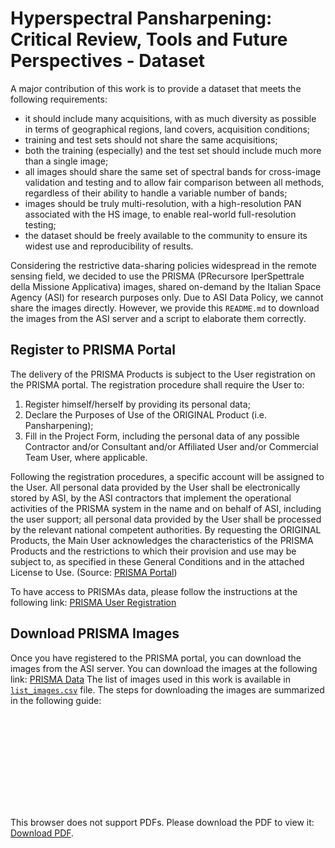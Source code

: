 # Hyperspectral Pansharpening: Critical Review, Tools and Future Perspectives - Dataset

A major contribution of this work is to provide a dataset that meets the following requirements:

- it should include many acquisitions, with as much diversity as possible in terms of geographical regions, land covers, acquisition conditions;
- training and test sets should not share the same acquisitions;
- both the training (especially) and the test set should include much more than a single image;
- all images should share the same set of spectral bands for cross-image validation and testing and to allow fair comparison between all methods, regardless of their ability to handle a variable number of bands;
- images should be truly multi-resolution, with a high-resolution PAN associated with the HS image, to enable real-world full-resolution testing;
- the dataset should be freely available to the community to ensure its widest use and reproducibility of results.


Considering the restrictive data-sharing policies widespread in the remote sensing field, we decided to use the PRISMA (PRecursore IperSpettrale della Missione Applicativa) images,
shared on-demand by the Italian Space Agency (ASI) for research purposes only. Due to ASI Data Policy, we cannot share the images directly. However, we provide this `README.md` to download the images from the ASI server and a script to elaborate them correctly.

## Register to PRISMA Portal

The delivery of the PRISMA Products is subject to the User registration on the PRISMA portal. The
registration procedure shall require the User to:
1. Register himself/herself by providing its personal data;
2. Declare the Purposes of Use of the ORIGINAL Product (i.e. Pansharpening);
3. Fill in the Project Form, including the personal data of any possible Contractor and/or Consultant and/or
Affiliated User and/or Commercial Team User, where applicable.

Following the registration procedures, a specific account will be assigned to the User. All personal data
provided by the User shall be electronically stored by ASI, by the ASI contractors that implement the
operational activities of the PRISMA system in the name and on behalf of ASI, including the user support; all personal data provided by the User shall be processed by the relevant national competent authorities. By
requesting the ORIGINAL Products, the Main User acknowledges the characteristics of the PRISMA
Products and the restrictions to which their provision and use may be subject to, as specified in these General
Conditions and in the attached License to Use. (Source: [PRISMA Portal](https://prisma.asi.it/))

To have access to PRISMAs data, please follow the instructions at the following link: [PRISMA User Registration](https://prismauserregistration.asi.it/)


## Download PRISMA Images

Once you have registered to the PRISMA portal, you can download the images from the ASI server. You can download the images at the following link: [PRISMA Data](https://prisma.asi.it/)
The list of images used in this work is available in [`list_images.csv`](https://github.com/matciotola/hyperspectral_pansharpening_toolbox/tree/main/Dataset/list_images.csv) file.
The steps for downloading the images are summarized in the following guide:


<object data="https://github.com/matciotola/hyperspectral_pansharpening_toolbox/tree/main/Dataset/HowTo_download_PRISMA_images.pdf" type="application/pdf" width="700px" height="700px">
    <embed src="https://github.com/matciotola/hyperspectral_pansharpening_toolbox/tree/main/Dataset/HowTo_download_PRISMA_images.pdf">
        <p>This browser does not support PDFs. Please download the PDF to view it: <a href="https://github.com/matciotola/hyperspectral_pansharpening_toolbox/tree/main/Dataset/HowTo_download_PRISMA_images.pdf">Download PDF</a>.</p>
    </embed>
</object>



    